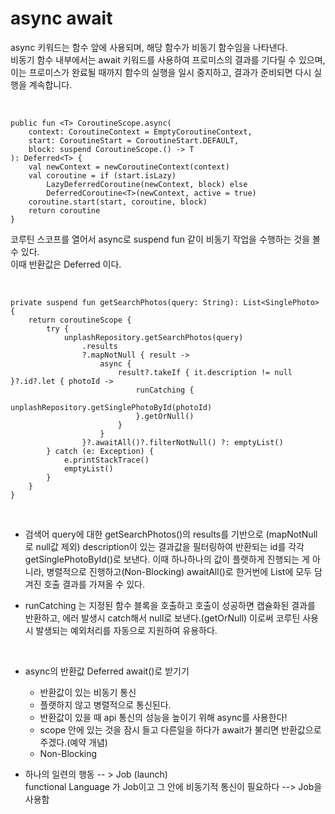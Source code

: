 async await
===
async 키워드는 함수 앞에 사용되며, 해당 함수가 비동기 함수임을 나타낸다.   
비동기 함수 내부에서는 await 키워드를 사용하여 프로미스의 결과를 기다릴 수 있으며, 이는 프로미스가 완료될 때까지 함수의 실행을 일시 중지하고, 결과가 준비되면 다시 실행을 계속합니다.

<br>

    public fun <T> CoroutineScope.async(
        context: CoroutineContext = EmptyCoroutineContext,
        start: CoroutineStart = CoroutineStart.DEFAULT,
        block: suspend CoroutineScope.() -> T
    ): Deferred<T> {
        val newContext = newCoroutineContext(context)
        val coroutine = if (start.isLazy)
            LazyDeferredCoroutine(newContext, block) else
            DeferredCoroutine<T>(newContext, active = true)
        coroutine.start(start, coroutine, block)
        return coroutine
    }

코루틴 스코프를 열어서 async로 suspend fun 같이 비동기 작업을 수행하는 것을 볼 수 있다.   
이때 반환값은 Deferred<T> 이다.   

<br>

    private suspend fun getSearchPhotos(query: String): List<SinglePhoto> {
        return coroutineScope {
            try {
                unplashRepository.getSearchPhotos(query)
                    .results
                    ?.mapNotNull { result ->
                        async {
                            result?.takeIf { it.description != null }?.id?.let { photoId ->
                                runCatching {
                                    unplashRepository.getSinglePhotoById(photoId)
                                }.getOrNull()
                            }
                        }
                    }?.awaitAll()?.filterNotNull() ?: emptyList()
            } catch (e: Exception) {
                e.printStackTrace()
                emptyList()
            }
        }
    }

<br>

* 검색어 query에 대한 getSearchPhotos()의 results를 기반으로 (mapNotNull로 null값 제외) description이 있는 결과값을 필터링하여 반환되는 id를 각각 getSinglePhotoById()로 보낸다. 이때 하나하나의 값이 플랫하게 진행되는 게 아니라, 병렬적으로 진행하고(Non-Blocking) awaitAll()로 한거번에 List에 모두 담겨진 호출 결과를 가져올 수 있다.

* runCatching 는 지정된 함수 블록을 호출하고 호출이 성공하면 캡슐화된 결과를 반환하고, 에러 발생시 catch해서 null로 보낸다.(getOrNull) 이로써 코루틴 사용시 발생되는 예외처리를 자동으로 지원하여 유용하다.

<br>

* async의 반환값 Deferred<T> await()로 받기기
    - 반환값이 있는 비동기 통신
    - 플랫하지 않고 병렬적으로 통신된다.
    - 반환값이 있을 때 api 통신의 성능을 높이기 위해 async를 사용한다!
    - scope 안에 있는 것을 잠시 들고 다른일을 하다가 await가 불리면 반환값으로 주겠다.(예약 개념)
    - Non-Blocking

* 하나의 일련의 행동 -- > Job (launch)   
  functional Language 가 Job이고 그 안에 비동기적 통신이 필요하다 --> Job을 사용함
